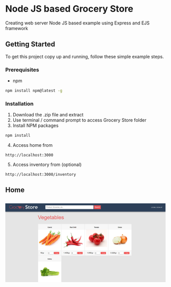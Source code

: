 # Node JS based Grocery Store
Creating web server Node JS based example using Express and EJS framework

## Getting Started

To get this project copy up and running, follow these simple example steps.

### Prerequisites

* npm
```sh
npm install npm@latest -g
```

### Installation

1. Download the .zip file and extract
2. Use terminal / command prompt to access Grocery Store folder
3. Install NPM packages
```sh
npm install
```
4. Access home from
```
http://localhost:3000
```
5. Access inventory from (optional)
```
http://localhost:3000/inventory
```

## Home <h2>
![GitHub Logo](/screenshoot/home.png)
